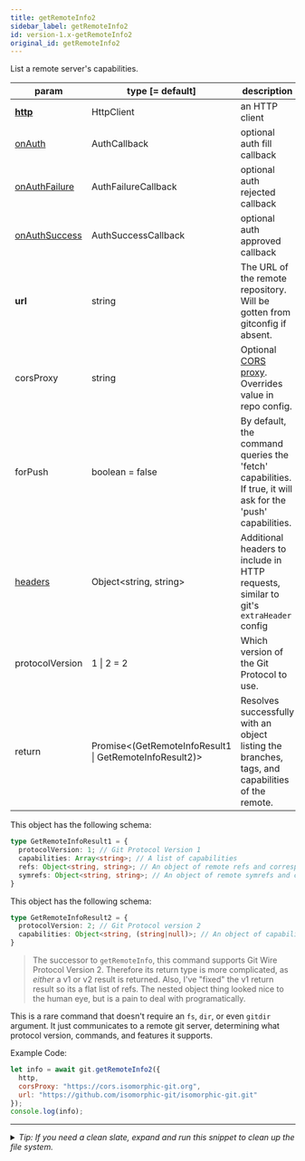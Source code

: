 ```yaml
---
title: getRemoteInfo2
sidebar_label: getRemoteInfo2
id: version-1.x-getRemoteInfo2
original_id: getRemoteInfo2
---
```


List a remote server's capabilities.

| param                            | type [= default]                                              | description                                                                                                 |
| -------------------------------- | ------------------------------------------------------------- | ----------------------------------------------------------------------------------------------------------- |
| [**http**](./http)               | HttpClient                                                    | an HTTP client                                                                                              |
| [onAuth](./onAuth)               | AuthCallback                                                  | optional auth fill callback                                                                                 |
| [onAuthFailure](./onAuthFailure) | AuthFailureCallback                                           | optional auth rejected callback                                                                             |
| [onAuthSuccess](./onAuthSuccess) | AuthSuccessCallback                                           | optional auth approved callback                                                                             |
| **url**                          | string                                                        | The URL of the remote repository. Will be gotten from gitconfig if absent.                                  |
| corsProxy                        | string                                                        | Optional [CORS proxy](https://www.npmjs.com/%40isomorphic-git/cors-proxy). Overrides value in repo config.  |
| forPush                          | boolean = false                                               | By default, the command queries the 'fetch' capabilities. If true, it will ask for the 'push' capabilities. |
| [headers](./headers)             | Object\<string, string\>                                      | Additional headers to include in HTTP requests, similar to git's `extraHeader` config                       |
| protocolVersion                  | 1  &#124;  2 = 2                                              | Which version of the Git Protocol to use.                                                                   |
| return                           | Promise\<(GetRemoteInfoResult1 &#124; GetRemoteInfoResult2)\> | Resolves successfully with an object listing the branches, tags, and capabilities of the remote.            |

This object has the following schema:

```ts
type GetRemoteInfoResult1 = {
  protocolVersion: 1; // Git Protocol Version 1
  capabilities: Array<string>; // A list of capabilities
  refs: Object<string, string>; // An object of remote refs and corresponding SHA-1 object ids
  symrefs: Object<string, string>; // An object of remote symrefs and corresponding refs
}
```

This object has the following schema:

```ts
type GetRemoteInfoResult2 = {
  protocolVersion: 2; // Git Protocol version 2
  capabilities: Object<string, (string|null)>; // An object of capabilities represented as keys and values
}
```

> The successor to `getRemoteInfo`, this command supports Git Wire Protocol Version 2.
> Therefore its return type is more complicated, as *either* a v1 or v2 result is returned.
> Also, I've "fixed" the v1 return result so its a flat list of refs.
> The nested object thing looked nice to the human eye, but is a pain to deal with programatically.

This is a rare command that doesn't require an `fs`, `dir`, or even `gitdir` argument.
It just communicates to a remote git server, determining what protocol version, commands, and features it supports.

Example Code:

```js live
let info = await git.getRemoteInfo2({
  http,
  corsProxy: "https://cors.isomorphic-git.org",
  url: "https://github.com/isomorphic-git/isomorphic-git.git"
});
console.log(info);
```


---

<details>
<summary><i>Tip: If you need a clean slate, expand and run this snippet to clean up the file system.</i></summary>

```js live
window.fs = new LightningFS('fs', { wipe: true })
window.pfs = window.fs.promises
console.log('done')
```
</details>

<script>
(function rewriteEditLink() {
  const el = document.querySelector('a.edit-page-link.button');
  if (el) {
    el.href = 'https://github.com/isomorphic-git/isomorphic-git/edit/main/src/api/getRemoteInfo2.js';
  }
})();
</script>